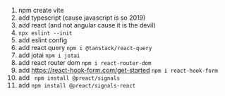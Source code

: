 1. npm create vite
1. add typescript (cause javascript is so 2019)
3. add react (and not angular cause it is the devil)
4. ``` npx eslint --init ```
5. add eslint config
6. add react query ``` npm i @tanstack/react-query ```
7. add jotai ``` npm i jotai ```
8. add react router dom ``` npm i react-router-dom ```
9. add https://react-hook-form.com/get-started ``` npm i react-hook-form ```
10. add ``` npm install @preact/signals```
11. add ``` npm install @preact/signals-react ```